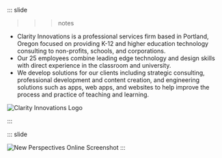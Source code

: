 
::: slide

>>> notes
  - Clarity Innovations is a professional services firm based in Portland, Oregon focused on providing K-12 and higher education technology consulting to non-profits, schools, and corporations.
  - Our 25 employees combine leading edge technology and design skills with direct experience in the classroom and university.
  - We develop solutions for our clients including strategic consulting, professional development and content creation, and engineering solutions such as apps, web apps, and websites to help improve the process and practice of teaching and learning.
>>>
![Clarity Innovations Logo](/content/images/cilogo.jpg)

:::

::: slide

![New Perspectives Online Screenshot](/content/images/p2s2-screens/screenshot.png)
:::
